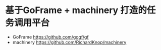 # 基于GoFrame + machinery 打造的任务调用平台

- GoFrame https://github.com/gogf/gf
- machinery https://github.com/RichardKnop/machinery